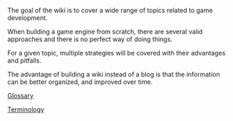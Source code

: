 The goal of the wiki is to cover a wide range of topics related to game development.

When building a game engine from scratch, there are several valid approaches and there is no perfect way of doing things.

For a given topic, multiple strategies will be covered with their advantages and pitfalls.

The advantage of building a wiki instead of a blog is that the information can be better organized, and improved over time.

[Glossary](https://www.notion.so/juliendelezenne/f8e2aeabf4f24d14a2f9cca6a48621eb?v=19a709277cdc47ed85afb33e13b7fcf1)

[Terminology](https://www.notion.so/juliendelezenne/59ad0680a8634990951941ffb20be6b4?v=26f009b0a7c045ee8e11256a06cd5c55)
